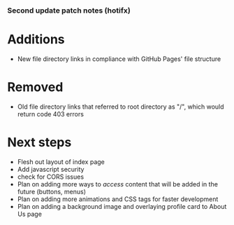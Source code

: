 ### Second update patch notes (hotifx)
# Additions
- New file directory links in compliance with GitHub Pages' file structure
# Removed
- Old file directory links that referred to root directory as "/", which would return code 403 errors
# Next steps
- Flesh out layout of index page
- Add javascript security
- check for CORS issues
- Plan on adding more ways to *access* content that will be added in the future (buttons, menus)
- Plan on adding more animations and CSS tags for faster development
- Plan on adding a background image and overlaying profile card to About Us page